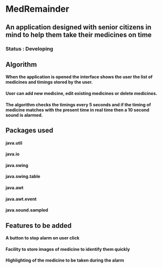 # MedRemainder

## An application designed with senior citizens in mind to help them take their medicines on time

### Status : Developing

## Algorithm

#### When the application is opened the interface shows the user the list of medicines and timings stored by the user. 
#### User can add new medicine, edit existing medicines or delete medicines.
#### The algorithm checks the timings every 5 seconds and if the timing of medicine matches with the present time in real time then a 10 second sound is alarmed.

## Packages used

#### java.util 
#### java.io 
#### java.swing 
#### java.swing.table
#### java.awt
#### java.awt.event
#### java.sound.sampled

## Features to be added

#### A button to stop alarm on user click
#### Facility to store images of medicine to identify them quickly
#### Highlighting of the medicine to be taken during the alarm
